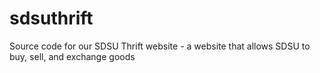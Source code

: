 # sdsuthrift
Source code for our SDSU Thrift website - a website that allows SDSU to buy, sell, and exchange goods
